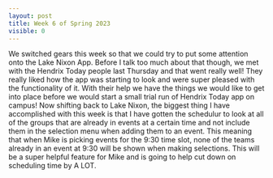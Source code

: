 ```yaml
---
layout: post
title: Week 6 of Spring 2023
visible: 0
---
```

We switched gears this week so that we could try to put some attention onto the Lake Nixon App. Before I talk too much about that though, we met with the Hendrix Today people last Thursday and that went really well! They really liked how the app was starting to look and were super pleased with the functionality of it. With their help we have the things we would like to get into place before we would start a small trial run of Hendrix Today app on campus! Now shifting back to Lake Nixon, the biggest thing I have accomplished with this week is that I have gotten the schedulur to look at all of the groups that are already in events at a certain time and not include them in the selection menu when adding them to an event. This meaning that when Mike is picking events for the 9:30 time slot, none of the teams already in an event at 9:30 will be shown when making selections. This will be a super helpful feature for Mike and is going to help cut down on scheduling time by A LOT.